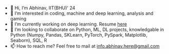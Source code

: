 - 👋 Hi, I’m Abhinav, IIT(BHU)' 24
- 👀 I’m interested in coding, machine and deep learning, analysis and gaming
- 🌱 I’m currently working on deep learning. Resume [here](https://github.com/Awakk3n/Resume/blob/main/Abhinav_Anurag_Resume.pdf)
- 💞️ I’m looking to collaborate on Python, ML, DL projects, knowledgable in Python (Numpy, Pandas, SKLearn, PyTorch, PySpark, Matplotlib, Seaborn), SQL, R
- 📫 How to reach me? Feel free to mail at info.abhinav.here@gmail.com

<!---
Awakk3n/Awakk3n is a ✨ special ✨ repository because its `README.md` (this file) appears on your GitHub profile.
You can click the Preview link to take a look at your changes.
--->
